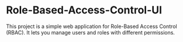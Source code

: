 # Role-Based-Access-Control-UI
This project is a simple web application for Role-Based Access Control (RBAC). It lets you manage users and roles with different permissions.
